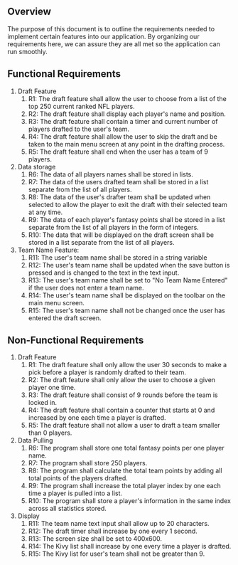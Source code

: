 
## Overview
The purpose of this document is to outline the requirements needed to implement certain features into our application. By organizing our requirements here, we can assure they are all met so the application can run smoothly.

## Functional Requirements

1. Draft Feature
  	1. R1: The draft feature shall allow the user to choose from a list of the top 250 current ranked NFL players.
  	2. R2: The draft feature shall display each player's name and position.
  	3. R3: The draft feature shall contain a timer and current number of players drafted to the user's team.
  	4. R4: The draft feature shall allow the user to skip the draft and be taken to the main menu screen at any point in the drafting process.
  	5. R5: The draft feature shall end when the user has a team of 9 players.
2. Data storage
  	1. R6: The data of all players names shall be stored in lists.
  	2. R7: The data of the users drafted team shall be stored in a list separate from the list of all players.
  	3. R8: The data of the user's drafter team shall be updated when selected to allow the player to exit the draft with their selected team at any time.
  	4. R9: The data of each player's fantasy points shall be stored in a list separate from the list of all players in the form of integers.
  	5. R10: The data that will be displayed on the draft screen shall be stored in a list separate from the list of all players.
3. Team Name Feature:
  	1. R11: The user's team name shall be stored in a string variable
  	2. R12: The user's team name shall be updated when the save button is pressed and is changed to the text in the text input.
  	3. R13: The user's team name shall be set to "No Team Name Entered" if the user does not enter a team name.
  	4. R14: The user's team name shall be displayed on the toolbar on the main menu screen.
  	5. R15: The user's team name shall not be changed once the user has entered the draft screen.
	
## Non-Functional Requirements

1. Draft Feature
  	1. R1: The draft feature shall only allow the user 30 seconds to make a pick before a player is randomly drafted to their team.
  	2. R2: The draft feature shall only allow the user to choose a given player one time.
  	3. R3: The draft feature shall consist of 9 rounds before the team is locked in.
  	4. R4: The draft feature shall contain a counter that starts at 0 and increased by one each time a player is drafted.
  	5. R5: The draft feature shall not allow a user to draft a team smaller than 0 players.
2. Data Pulling
	1. R6: The program shall store one total fantasy points per one player name.
	2. R7: The program shall store 250 players.
	3. R8: The program shall calculate the total team points by adding all total points of the players drafted.
	4. R9: The program shall increase the total player index by one each time a player is pulled into a list.
	5. R10: The program shall store a player's information in the same index across all statistics stored.
4. Display
  	1. R11: The team name text input shall allow up to 20 characters.
  	2. R12: The draft timer shall increase by one every 1 second.
  	3. R13: The screen size shall be set to 400x600.
  	4. R14: The Kivy list shall increase by one every time a player is drafted.
  	5. R15: The Kivy list for user's team shall not be greater than 9.  

